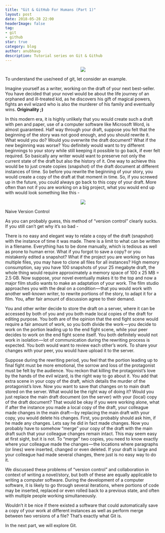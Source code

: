 ```yaml
---
title: "Git & GitHub For Humans (Part 1)"
layout: post
date: 2018-05-28 22:00
headerImage: false
tag:
- git
- github
star: true
category: blog
author: anubhavp
description: Tutorial series on Git & Github
---
```

<p align="center">
    <img src="https://cdn-images-1.medium.com/max/800/1*ll0WP5qIhlahEj9iRsqQiQ.png">
</p>

To understand the use/need of git, let consider an example.

Imagine yourself as a writer, working on the draft of your next best-seller. You have decided that your novel would be about the life journey of an orphaned and ill-treated kid, as he discovers his gift of magical powers, fights an evil wizard who is also the murderer of his family and eventually wins. **Originality ;)**

In this modern era, it is highly unlikely that you would create such a draft with pen and paper, use of a computer software like Microsoft Word, is almost guaranteed. Half way through your draft, suppose you felt that the beginning of the story was not good enough, and you should rewrite it. What would you do? Would you overwrite the draft document? What if the new beginning was worse? You definitely would want to try different beginnings to your story while still keeping it possible to go back, if ever felt required. So basically any writer would want to preserve not only the current state of the draft but also the history of it. One way to achieve this would be to just create copies (snapshot) of the draft document at different instances of time. So before you rewrite the beginning of your story, you would create a copy of the draft at that moment in time. So, if you screwed up in the future, you could always go back to this copy of your draft. More often than not if you are working on a big project, what you would end up with would look something like this -

<p align="center">
    <img src="https://cdn-images-1.medium.com/max/800/1*0699zANCMBpJDLLXXbUcPA.png">
</p>
<figcaption class="caption" style="top:-15px">Naive Version Control</figcaption>

As you can probably guess, this method of “version control” clearly sucks. If you still can’t get why it’s so bad -

There is no easy and elegant way to relate a copy of the draft (snapshot) with the instance of time it was made. There is a limit to what can be written in a filename.
Everything has to be done manually, which is tedious as well as prone to human error. What if you forgot to save a copy? or you mistakenly edited a snapshot?
What if the project you are working on has multiple files, you may have to clone all files for all instances?
High memory consumption, say you have 100 snapshots of your 25 megabyte draft, the whole thing would require approximately a memory space of 100 x 25 MB = 2.5 GB.
Now suppose, your novel eventually makes it to the top and now a major film studio wants to make an adaptation of your work. The film studio approaches you with the deal on a condition — that you would work with another well-known writer, to rewrite portions of the story, to adapt it for a film. You, after fair amount of discussion agree to their demand.

You and other writer decide to store the draft on a server, where it can be accessed by both of you and you both made local copies of the draft for editing purpose. You both are of the opinion that the end fight scene would require a fair amount of work, so you both divide the work — you decide to work on the portion leading up to the end fight scene, while your peer decides to work on the end fight scene itself. You both definitely would not work in isolation — lot of communication during the rewriting process is expected. You both would want to review each other’s work. To share your changes with your peer, you would have upload it to the server.

Suppose during the rewriting period, you feel that the portion leading up to final fight must be more emotional, the sorrow and loss of the protagonist must be felt by the audience. You reckon that killing the protagonist’s love by the hands of the evil wizard, is the right way to go about it. You add that extra scene in your copy of the draft, which details the murder of the protagonist’s love. Now you want to save that changes on to main draft stored on the server. What would be the right way of doing it? Would you just replace the main draft document (on the server) with your (local) copy of the draft document? That would be okay if you were working alone, what if after the instance you made a local copy of the draft, your colleague made changes in the main draft — by replacing the main draft with your copy, you would delete his changes. First, you probably should ask him, if he made any changes. Lets say he did in fact made changes. Now you probably have to somehow “merge” your copy of the draft with the main draft such that your colleague changes remain intact. This may seem easy at first sight, but it is not. To “merge” two copies, you need to know exactly where your colleague made the changes — the locations where paragraphs (or lines) were inserted, changed or even deleted. If your draft is large and your colleague had made several changes, there just is no easy way to do it.

We discussed these problems of “version control” and collaboration in context of writing a novel/story, but both of these are equally applicable to writing a computer software. During the development of a computer software, it is likely to go through several iterations, where portions of code may be inserted, replaced or even rolled back to a previous state, and often with multiple people working simultaneously.

Wouldn’t it be nice if there existed a software that could automatically save a copy of your work at different instances as well as perform merge between two versions of a file? That’s exactly what Git is.

In the next part, we will explore Git.

[1]: https://cdn-images-1.medium.com/max/800/1*0699zANCMBpJDLLXXbUcPA.png
